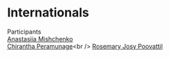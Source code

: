 # Internationals
Participants<br />
[Anastasiia Mishchenko](https://github.com/AnastasiiaMishchenko/Internationals/tree/master/Anastasiia%20Mishchenko)<br />
[Chirantha Peramunage](https://github.com/AnastasiiaMishchenko/Internationals/tree/master/Chirantha%20Peramunage-_)<br />
[Rosemary Josy Poovattil](https://github.com/AnastasiiaMishchenko/Internationals/tree/master/Rosemary/Lecture1)<br />

